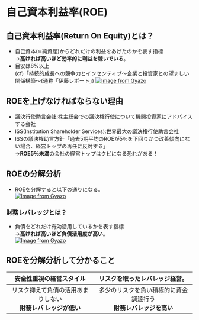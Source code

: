 # 自己資本利益率(ROE)  
## 自己資本利益率(Return On Equity)とは？  
* 自己資本(≒純資産)からどれだけの利益をあげたのかを表す指標  
→**高ければ高いほど効率的に利益を稼いでいる**。  
* 目安は8%以上<br>(cf)「持続的成長への競争力とインセンティブ〜企業と投資家との望ましい関係構築〜(通称「伊藤レポート」)
[![Image from Gyazo](https://i.gyazo.com/6151a936b3e2bbbd33726bb147e3372d.png)](https://gyazo.com/6151a936b3e2bbbd33726bb147e3372d)
## ROEを上げなければならない理由  
* 議決行使助言会社:株主総会での議決権行使について機関投資家にアドバイスする会社  
* ISS(Institution Shareholder Services):世界最大の議決権行使助言会社  
* ISSの議決権助言方針「過去5期平均のROEが5％を下回りかつ改善傾向にない場合、経営トップの再任に反対する」  
→**ROE5％未満**の会社の経営トップはクビになる恐れがある！  
## ROEの分解分析  
* ROEを分解すると以下の通りになる。  
[![Image from Gyazo](https://i.gyazo.com/0b048a9427e0d6179ee3e362563d81c6.png)](https://gyazo.com/0b048a9427e0d6179ee3e362563d81c6)
### 財務レバレッジとは？  
* 負債をどれだけ有効活用しているかを表す指標<br>→**高ければ高いほど負債活用度が高い**。  
[![Image from Gyazo](https://i.gyazo.com/dda214ed6bf07c37f72d5e2cc1f025ac.png)](https://gyazo.com/dda214ed6bf07c37f72d5e2cc1f025ac)
## ROEを分解分析して分かること  


|安全性重視の経営スタイル|リスクを取ったレバレッジ経営。|
|:--:|:--:|
|リスク抑えて負債の活用あまりしない<br>**財務レバ レッジが低い**|多少のリスクを負い積極的に資金調達行う<br>**財務レバレッジを高い**|










